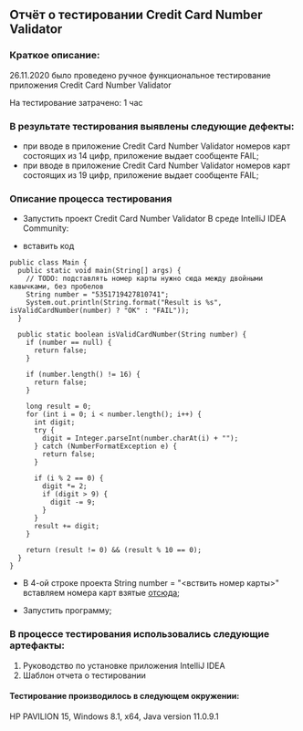 ## Отчёт о тестировании Credit Card Number Validator

### Краткое описание: 

26.11.2020 было проведено ручное функциональное тестирование приложения Credit Card Number Validator

На тестирование затрачено: 1 час

### В результате тестирования выявлены следующие дефекты:

- при вводе в приложение Credit Card Number Validator номеров карт состоящих из 14  цифр, приложение выдает сообщенте FAIL;
- при вводе в приложение Credit Card Number Validator номеров карт состоящих из 19  цифр, приложение выдает сообщенте FAIL;

### Описание процесса тестирования

- Запустить проект Credit Card Number Validator В среде IntelliJ IDEA Community:

- вставить код
```
public class Main {
  public static void main(String[] args) {
    // TODO: подставлять номер карты нужно сюда между двойными кавычками, без пробелов
    String number = "5351719427810741";
    System.out.println(String.format("Result is %s", isValidCardNumber(number) ? "OK" : "FAIL"));
  }

  public static boolean isValidCardNumber(String number) {
    if (number == null) {
      return false;
    }

    if (number.length() != 16) {
      return false;
    }

    long result = 0;
    for (int i = 0; i < number.length(); i++) {
      int digit;
      try {
        digit = Integer.parseInt(number.charAt(i) + "");
      } catch (NumberFormatException e) {
        return false;
      }

      if (i % 2 == 0) {
        digit *= 2;
        if (digit > 9) {
          digit -= 9;
        }
      }
      result += digit;
    }

    return (result != 0) && (result % 10 == 0);
  }
}
```

- В 4-ой строке проекта String number = "<вствить номер карты>" вставляем номера карт взятые [отсюда](https://www.freeformatter.com/credit-card-number-generator-validator.html);

- Запустить программу;


### В процессе тестирования использовались следующие артефакты:

1. Руководство по установке приложения IntelliJ IDEA
2. Шаблон отчета о тестировании


#### Тестирование производилось в следующем окружении:

HP PAVILION 15, Windows 8.1, x64, Java version 11.0.9.1
